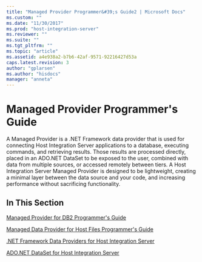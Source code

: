 ```yaml
---
title: "Managed Provider Programmer&#39;s Guide2 | Microsoft Docs"
ms.custom: ""
ms.date: "11/30/2017"
ms.prod: "host-integration-server"
ms.reviewer: ""
ms.suite: ""
ms.tgt_pltfrm: ""
ms.topic: "article"
ms.assetid: a4e938a2-b7b6-42af-9571-92216427d53a
caps.latest.revision: 3
author: "gplarsen"
ms.author: "hisdocs"
manager: "anneta"
---
```

# Managed Provider Programmer&#39;s Guide
A Managed Provider is a .NET Framework data provider that is used for connecting Host Integration Server applications to a database, executing commands, and retrieving results. Those results are processed directly, placed in an ADO.NET DataSet to be exposed to the user, combined with data from multiple sources, or accessed remotely between tiers. A Host Integration Server Managed Provider is designed to be lightweight, creating a minimal layer between the data source and your code, and increasing performance without sacrificing functionality.  
  
## In This Section  
 [Managed Provider for DB2 Programmer's Guide](../core/managed-provider-for-db2-programmer-s-guide2.md)  
  
 [Managed Data Provider for Host Files Programmer's Guide](../core/managed-data-provider-for-host-files-programmer-s-guide2.md)  
  
 [.NET Framework Data Providers for Host Integration Server](../core/net-framework-data-providers-for-host-integration-server1.md)  
  
 [ADO.NET DataSet for Host Integration Server](../core/ado-net-dataset-for-host-integration-server2.md)